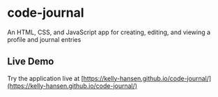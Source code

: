 # code-journal

An HTML, CSS, and JavaScript app for creating, editing, and viewing a profile and journal entries

## Live Demo

Try the application live at [https://kelly-hansen.github.io/code-journal/](https://kelly-hansen.github.io/code-journal/)
